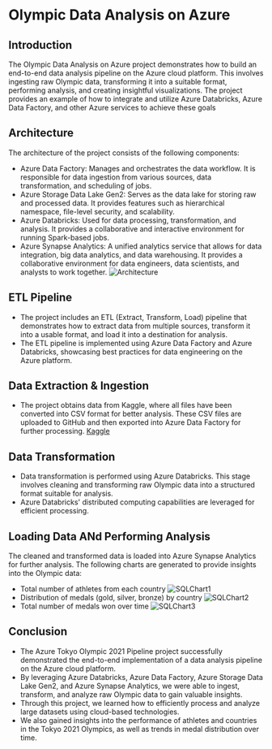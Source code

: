 # Olympic Data Analysis on Azure

## Introduction
The Olympic Data Analysis on Azure project demonstrates how to build an end-to-end data analysis pipeline on the Azure cloud platform. This involves ingesting raw Olympic data, transforming it into a suitable format, performing analysis, and creating insightful visualizations. The project provides an example of how to integrate and utilize Azure Databricks, Azure Data Factory, and other Azure services to achieve these goals

## Architecture
The architecture of the project consists of the following components:
* Azure Data Factory: Manages and orchestrates the data workflow. It is responsible for data ingestion from various sources, data transformation, and scheduling of jobs.
* Azure Storage Data Lake Gen2: Serves as the data lake for storing raw and processed data. It provides features such as hierarchical namespace, file-level security, and scalability.
* Azure Databricks: Used for data processing, transformation, and analysis. It provides a collaborative and interactive environment for running Spark-based jobs.
* Azure Synapse Analytics: A unified analytics service that allows for data integration, big data analytics, and data warehousing. It provides a collaborative environment for data engineers, data scientists, and analysts to work together.
![Architecture](https://github.com/shovit504/AzureOlympicsPipline/blob/main/Images/DataWorkFlow.png)

## ETL Pipeline
* The project includes an ETL (Extract, Transform, Load) pipeline that demonstrates how to extract data from multiple sources, transform it into a usable format, and load it into a destination for analysis.
* The ETL pipeline is implemented using Azure Data Factory and Azure Databricks, showcasing best practices for data engineering on the Azure platform.

## Data Extraction & Ingestion
* The project obtains data from Kaggle, where all files have been converted into CSV format for better analysis. These CSV files are uploaded to GitHub and then exported into Azure Data Factory for further processing.
  [Kaggle](https://www.kaggle.com/datasets/arjunprasadsarkhel/2021-olympics-in-tokyo/data)

## Data Transformation
* Data transformation is performed using Azure Databricks. This stage involves cleaning and transforming raw Olympic data into a structured format suitable for analysis.
* Azure Databricks' distributed computing capabilities are leveraged for efficient processing.

## Loading Data ANd Performing Analysis
The cleaned and transformed data is loaded into Azure Synapse Analytics for further analysis. 
The following charts are generated to provide insights into the Olympic data:

* Total number of athletes from each country
 ![SQLChart1](https://github.com/shovit504/AzureOlympicsPipline/blob/main/Images/SQLQuery1.jpeg)
* Distribution of medals (gold, silver, bronze) by country
  ![SQLChart2](https://github.com/shovit504/AzureOlympicsPipline/blob/main/Images/SQLQuery2.png)
* Total number of medals won over time
  ![SQLChart3](https://github.com/shovit504/AzureOlympicsPipline/blob/main/Images/SQLQuery3.png)

## Conclusion
* The Azure Tokyo Olympic 2021 Pipeline project successfully demonstrated the end-to-end implementation of a data analysis pipeline on the Azure cloud platform.
* By leveraging Azure Databricks, Azure Data Factory, Azure Storage Data Lake Gen2, and Azure Synapse Analytics, we were able to ingest, transform, and analyze raw Olympic data to gain valuable insights.
* Through this project, we learned how to efficiently process and analyze large datasets using cloud-based technologies.
* We also gained insights into the performance of athletes and countries in the Tokyo 2021 Olympics, as well as trends in medal distribution over time.

  
